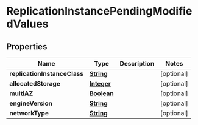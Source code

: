 

# ReplicationInstancePendingModifiedValues


## Properties

| Name | Type | Description | Notes |
|------------ | ------------- | ------------- | -------------|
|**replicationInstanceClass** | [**String**](String.md) |  |  [optional] |
|**allocatedStorage** | [**Integer**](Integer.md) |  |  [optional] |
|**multiAZ** | [**Boolean**](Boolean.md) |  |  [optional] |
|**engineVersion** | [**String**](String.md) |  |  [optional] |
|**networkType** | [**String**](String.md) |  |  [optional] |



